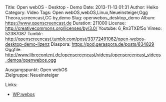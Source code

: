 Title: Open webOS - Desktop - Demo
Date: 2013-11-13 01:31
Author: Heiko
Category: Video
Tags: Open webOS,webOS,Linux,Neueinsteiger,Ogg Theora,screencast,CC by,demo
Slug: openwebos_desktop_demo
Album: https://www.openscreencast.de
Duration: 211000
License: http://creativecommons.org/licenses/by/3.0/
Youtube: 6_Rn3TXEf5o
Vimeo: 52387087
Tumblr: http://openscreencast.tumblr.com/post/33772491062/open-webos-desktop-demo-lizenz
Diaspora: https://pod.geraspora.de/posts/834829
Oggfile: http://www.librecontent.de/openscreencast/videos/openscreencast_videos_demos/openwebos.ogg

Ausgangspunkt: Open webOS  
Zielgruppe: Neueinsteiger  

Links:

  * [WP:webos](https://de.wikipedia.org/wiki/HP_webOS "Link zu WP:webos")

